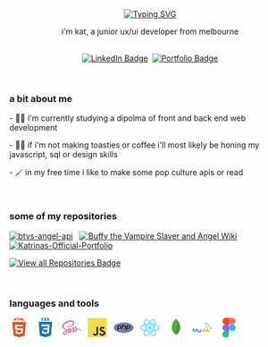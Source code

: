 &nbsp;

<div align='center' id='header'>
<a href="https://git.io/typing-svg"><img src="https://readme-typing-svg.demolab.com?font=Belanosima&size=40&pause=1000&color=BBF7D0&center=true&vCenter=true&width=435&lines=hello+there;ciao;hallo;bonjour;hallo+daar;witam" alt="Typing SVG" /></a>
  <p>i'm kat, a junior ux/ui developer from melbourne</p>
</div>
&nbsp;
<div align='center' id='socialIcons'>
  <a href='https://www.linkedin.com/in/katrina-gill/'><img src="https://img.shields.io/badge/LinkedIn-BBF7D0?style=for-the-badge&logo=linkedin&logoColor=1f242c" alt="LinkedIn Badge"/></a>&nbsp;
  <a href='https://katrinas-official-portfolio.pages.dev/'><img src="https://img.shields.io/badge/Portfolio_Website-BBF7D0?style=for-the-badge&logoColor=1f242c" alt="Portfolio Badge"/></a> 
</div>

&nbsp;

<h3>a bit about me</h3>
<p>- 👨‍🎓 i'm currently studying a dipolma of front and back end web development</p>
<p>- 🧑‍🍳 if i'm not making toasties or coffee i'll most likely be honing my javascript, sql or design skills</p>
<p>- 🪄 in my free time i like to make some pop culture apis or read</p>

&nbsp;

<h3>some of my repositories</h3>
<div>
  <a href='https://github.com/Thatskat/btvs-angel-api'><img width="250" src="https://github-readme-stats.vercel.app/api/pin/?username=Thatskat&repo=btvs-angel-api&title_color=BBF7D0&bg_color=1f242c&text_color=C7CED3&icon_color=BBF7D0" alt="btvs-angel-api"></a>
  &nbsp;
  <a href='https://github.com/Thatskat/Buffy-the-Vampire-Slayer-And-Angel-Wiki'><img width="250" src="https://github-readme-stats.vercel.app/api/pin/?username=Thatskat&repo=Buffy-the-Vampire-Slayer-And-Angel-Wiki&title_color=BBF7D0&bg_color=1f242c&text_color=C7CED3&icon_color=BBF7D0" alt="Buffy the Vampire Slayer and Angel Wiki"></a>
  &nbsp;
  <a href='https://github.com/Thatskat/Katrinas-Official-Portfolio'><img width="250" src="https://github-readme-stats.vercel.app/api/pin/?username=Thatskat&repo=Katrinas-Official-Portfolio&title_color=BBF7D0&bg_color=1f242c&text_color=C7CED3&icon_color=BBF7D0" alt="Katrinas-Official-Portfolio"></a>
</div>

<a href='https://github.com/Thatskat?tab=repositories'><img src="https://img.shields.io/badge/All_Repositories-BBF7D0?style=for-the-badge&logoColor=1f242c" alt="View all Repositories Badge"/></a>

&nbsp;

<h3>languages and tools</h3>
<div>
  <img src="https://github.com/devicons/devicon/blob/master/icons/html5/html5-plain-wordmark.svg" title="Html5" alt="Html5" width="35" height="35"/>&nbsp;&nbsp;
  <img src="https://github.com/devicons/devicon/blob/master/icons/css3/css3-plain-wordmark.svg" title="Css3" alt="Css3" width="35" height="35"/>&nbsp;&nbsp;
  <img src="https://github.com/devicons/devicon/blob/master/icons/sass/sass-original.svg" title="Sass" alt="Sass" width="35" height="35"/>&nbsp;&nbsp;
  <img src="https://github.com/devicons/devicon/blob/master/icons/javascript/javascript-original.svg" title="JavaScript" alt="JavaScript" width="35" height="35"/>&nbsp;&nbsp;
  <img src="https://github.com/devicons/devicon/blob/master/icons/php/php-original.svg" title="Php" alt="Php" width="35" height="35"/>&nbsp;&nbsp;
  <img src="https://github.com/devicons/devicon/blob/master/icons/react/react-original.svg" title="React" alt="React" width="35" height="35"/>&nbsp;&nbsp;
  <img src="https://github.com/devicons/devicon/blob/master/icons/mongodb/mongodb-original.svg" title="MongoDB" alt="MongoDB" width="35" height="35"/>&nbsp;&nbsp;
  <img src="https://github.com/devicons/devicon/blob/master/icons/mysql/mysql-original-wordmark.svg" title="MySQL" alt="MySQL" width="35" height="35"/>&nbsp;&nbsp;
  <img src="https://github.com/devicons/devicon/blob/master/icons/figma/figma-original.svg" title="Figma" alt="Figma" width="35" height="35"/>&nbsp;
</div>

&nbsp;
